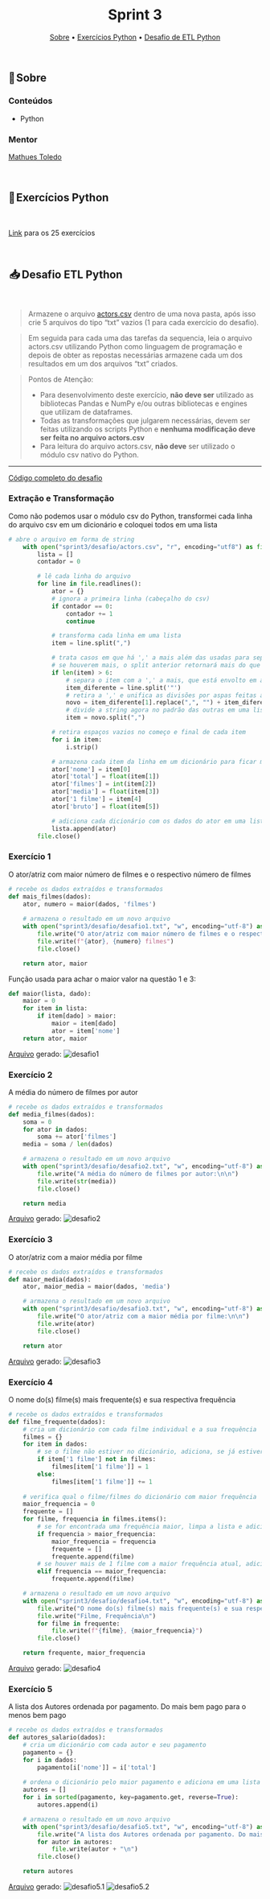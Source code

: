 <h1 align="center"> Sprint 3</h1>

<p align="center">
 <a href="#sobre">Sobre</a> •
 <a href="#exercicios">Exercícios Python</a> •
 <a href="#desafio">Desafio de ETL Python</a>
</p>

<br> 

<a id="sobre"></a>
## 📎 Sobre

### Conteúdos

- Python



### Mentor

[Mathues Toledo](https://github.com/toledkrw)


<br>

<a id="exercicios"></a>
## 🐍 Exercícios Python

<br>

[Link](sprint3/exercicios/) para os 25 exercícios

<br>

<a id="desafio"></a>
##  📥  Desafio ETL Python

<br>

>Armazene o arquivo [actors.csv](sprint3/desafio/actors.csv) dentro de uma nova pasta, após isso crie 5 arquivos do tipo “txt” vazios (1 para cada exercício do desafio).

>Em seguida para cada uma das tarefas da sequencia, leia o arquivo actors.csv utilizando Python como linguagem de programação e depois de obter as repostas necessárias armazene cada um dos resultados em um dos arquivos “txt” criados.

>Pontos de Atenção:
>- Para desenvolvimento deste exercício, **não deve ser** utilizado as bibliotecas Pandas e NumPy e/ou outras bibliotecas e engines que utilizam de dataframes.
>- Todas as transformações que julgarem necessárias, devem ser feitas utilizando os scripts Python e **nenhuma modificação deve ser feita no arquivo actors.csv**
>- Para leitura do arquivo actors.csv, **não deve** ser utilizado o módulo csv nativo do Python.

---

[Código completo do desafio](sprint3/desafio/ETL.py)

### Extração e Transformação
Como não podemos usar o módulo csv do Python, transformei cada linha do arquivo csv em um dicionário e coloquei todos em uma lista

``` Python
# abre o arquivo em forma de string
    with open("sprint3/desafio/actors.csv", "r", encoding="utf8") as file:
        lista = []
        contador = 0

        # lê cada linha do arquivo
        for line in file.readlines():
            ator = {}
            # ignora a primeira linha (cabeçalho do csv)
            if contador == 0:
                contador += 1
                continue

            # transforma cada linha em uma lista
            item = line.split(",")

            # trata casos em que há ',' a mais além das usadas para separação de dados (6)
            # se houverem mais, o split anterior retornará mais do que 6 dados
            if len(item) > 6:
                # separa o item com a ',' a mais, que está envolto em aspas duplas
                item_diferente = line.split('"')
                # retira a ',' e unifica as divisões por aspas feitas anteriormente
                novo = item_diferente[1].replace(",", "") + item_diferente[2]
                # divide a string agora no padrão das outras em uma lista
                item = novo.split(",")

            # retira espaços vazios no começo e final de cada item
            for i in item:
                i.strip()

            # armazena cada item da linha em um dicionário para ficar mais entendível
            ator['nome'] = item[0]
            ator['total'] = float(item[1])
            ator['filmes'] = int(item[2])
            ator['media'] = float(item[3])
            ator['1 filme'] = item[4]
            ator['bruto'] = float(item[5])

            # adiciona cada dicionário com os dados do ator em uma lista para ter todos os dados
            lista.append(ator)
        file.close()
```

### Exercício 1
O ator/atriz com maior número de filmes e o respectivo número de filmes
``` Python
# recebe os dados extraídos e transformados
def mais_filmes(dados):
    ator, numero = maior(dados, 'filmes')
    
    # armazena o resultado em um novo arquivo
    with open("sprint3/desafio/desafio1.txt", "w", encoding="utf-8") as file:
        file.write("O ator/atriz com maior número de filmes e o respectivo número de filmes:\n\n")
        file.write(f"{ator}, {numero} filmes")
        file.close()

    return ator, maior
```

Função usada para achar o maior valor na questão 1 e 3:
``` Python
def maior(lista, dado):
    maior = 0
    for item in lista:
        if item[dado] > maior:
            maior = item[dado]
            ator = item['nome']
    return ator, maior
```
[Arquivo](sprint3/desafio/desafio1.txt) gerado:
![desafio1](sprint3/imagens-sprint3/desafio1.png)

### Exercício 2
A média do número de filmes por autor
``` Python
# recebe os dados extraídos e transformados
def media_filmes(dados):
    soma = 0
    for ator in dados:
        soma += ator['filmes']
    media = soma / len(dados)

    # armazena o resultado em um novo arquivo
    with open("sprint3/desafio/desafio2.txt", "w", encoding="utf-8") as file:
        file.write("A média do número de filmes por autor:\n\n")
        file.write(str(media))
        file.close()

    return media
```
[Arquivo](sprint3/desafio/desafio2.txt) gerado:
![desafio2](sprint3/imagens-sprint3/desafio2.png)

### Exercício 3
O ator/atriz com a maior média por filme
``` Python
# recebe os dados extraídos e transformados
def maior_media(dados):
    ator, maior_media = maior(dados, 'media')

    # armazena o resultado em um novo arquivo
    with open("sprint3/desafio/desafio3.txt", "w", encoding="utf-8") as file:
        file.write("O ator/atriz com a maior média por filme:\n\n")
        file.write(ator)
        file.close()

    return ator
```
[Arquivo](sprint3/desafio/desafio3.txt) gerado:
![desafio3](sprint3/imagens-sprint3/desafio3.png)

### Exercício 4
O nome do(s) filme(s) mais frequente(s) e sua respectiva frequência
``` Python
# recebe os dados extraídos e transformados
def filme_frequente(dados):
    # cria um dicionário com cada filme individual e a sua frequência
    filmes = {}
    for item in dados:
        # se o filme não estiver no dicionário, adiciona, se já estiver, apenas incrementa sua frequência
        if item['1 filme'] not in filmes:
            filmes[item['1 filme']] = 1
        else:
            filmes[item['1 filme']] += 1
    
    # verifica qual o filme/filmes do dicionário com maior frequência
    maior_frequencia = 0
    frequente = []
    for filme, frequencia in filmes.items():
        # se for encontrada uma frequência maior, limpa a lista e adiciona o filme com a maior frequência apenas
        if frequencia > maior_frequencia:
            maior_frequencia = frequencia
            frequente = []
            frequente.append(filme)
        # se houver mais de 1 filme com a maior frequência atual, adiciona este à lista de filmes com maior frequência
        elif frequencia == maior_frequencia:
            frequente.append(filme)

    # armazena o resultado em um novo arquivo
    with open("sprint3/desafio/desafio4.txt", "w", encoding="utf-8") as file:
        file.write("O nome do(s) filme(s) mais frequente(s) e sua respectiva frequência:\n\n")
        file.write("Filme, Frequência\n")
        for filme in frequente:
            file.write(f"{filme}, {maior_frequencia}")
        file.close()

    return frequente, maior_frequencia
```
[Arquivo](sprint3/desafio/desafio4.txt) gerado:
![desafio4](sprint3/imagens-sprint3/desafio4.png)

### Exercício 5
A lista dos Autores ordenada por pagamento. Do mais bem pago para o menos bem pago
``` Python
# recebe os dados extraídos e transformados
def autores_salario(dados):
    # cria um dicionário com cada autor e seu pagamento
    pagamento = {}
    for i in dados:
        pagamento[i['nome']] = i['total']
    
    # ordena o dicionário pelo maior pagamento e adiciona em uma lista apenas o nome do autor
    autores = []
    for i in sorted(pagamento, key=pagamento.get, reverse=True):
        autores.append(i)

    # armazena o resultado em um novo arquivo
    with open("sprint3/desafio/desafio5.txt", "w", encoding="utf-8") as file:
        file.write("A lista dos Autores ordenada por pagamento. Do mais bem pago para o menos bem pago:\n\n")
        for autor in autores:
            file.write(autor + "\n")
        file.close()

    return autores
```
[Arquivo](sprint3/desafio/desafio5.txt) gerado:
![desafio5.1](sprint3/imagens-sprint3/desafio5.1.png)
![desafio5.2](sprint3/imagens-sprint3/desafio5.2.png)
